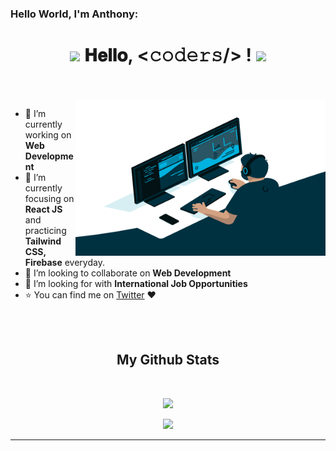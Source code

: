 ### Hello World, I'm Anthony:

<h1 align="center">
  <a target="_blank">
    <img src="https://github.com/JayantGoel001/JayantGoel001/blob/master/GIF/Earth.gif" width="24px" style="max-width:100%;">
  </a>
  𝐇𝐞𝐥𝐥𝐨, &lt;𝚌𝚘𝚍𝚎𝚛𝚜/&gt; !
  <a target="_blank">
    <img src="https://github.com/JayantGoel001/JayantGoel001/blob/master/GIF/Hi.gif" width="40px" />
  </a>
</h1>

<br/>
<br/>
<a target="_blank">
  <img align="right" height="250" width="400" alt="GIF" src="https://github.com/ThinhMDITPTIT/ThinhMDITPTIT/blob/main/images/code.gif">
</a>

- 🔭 I’m currently working on **Web Development**
- 🌱 I’m currently focusing on **React JS** and practicing **Tailwind CSS, Firebase** everyday.
- 👯 I’m looking to collaborate on **Web Development**
- 🤔 I’m looking for with **International Job Opportunities**
- ⭐ You can find me on [Twitter](https://twitter.com/an_tony03) ❤ 

<br/>
<br/>
<h2 align="center">
   My Github Stats 
  <!--<img src="https://media.giphy.com/media/xUA7aZeLE2e0P7Znz2/giphy.gif" width="50"> -->
</h2>

<br>

<p align = "center">
  <!-- <img  src = "https://github-readme-stats.vercel.app/api?username=AnthonyTarus&show_icons=true&theme=radical&line_height=27"> -->
  <img src = "https://github-readme-stats.vercel.app/api/top-langs/?username=AnthonyTarus&hide=jupyter%20notebook&theme=radical">
</p>

<p align = "center">
  <img  src="https://github-readme-streak-stats.herokuapp.com/?user=AnthonyTarus&show_icons=true&locale=en&layout=compact&theme=radical&line_height=0" />
</p>

<hr>
<!-- <p align="center">If you like it, do fork 🍴 and star ⭐</p> -->
